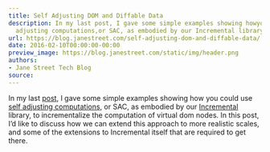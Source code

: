 ```yaml
---
title: Self Adjusting DOM and Diffable Data
description: In my last post, I gave some simple examples showing howyou could useself
  adjusting computations,or SAC, as embodied by our Incremental library, toincrementa...
url: https://blog.janestreet.com/self-adjusting-dom-and-diffable-data/
date: 2016-02-10T00:00:00-00:00
preview_image: https://blog.janestreet.com/static/img/header.png
authors:
- Jane Street Tech Blog
source:
---
```


<p>In my last <a href="https://blog.janestreet.com/self-adjusting-dom/">post</a>, I gave some simple examples showing how
you could use
<a href="http://www.umut-acar.org/self-adjusting-computation">self adjusting computations</a>,
or SAC, as embodied by our <a href="https://blog.janestreet.com/introducing-incremental/">Incremental</a> library, to
incrementalize the computation of virtual dom nodes. In this post, I’d like to
discuss how we can extend this approach to more realistic scales, and some of
the extensions to Incremental itself that are required to get there.</p>


